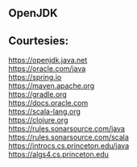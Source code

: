 OpenJDK
-------


Courtesies:
-----------
https://openjdk.java.net  
https://oracle.com/java  
https://spring.io  
https://maven.apache.org  
https://gradle.org  
https://docs.oracle.com  
https://scala-lang.org  
https://clojure.org  
https://rules.sonarsource.com/java  
https://rules.sonarsource.com/scala  
https://introcs.cs.princeton.edu/java  
https://algs4.cs.princeton.edu